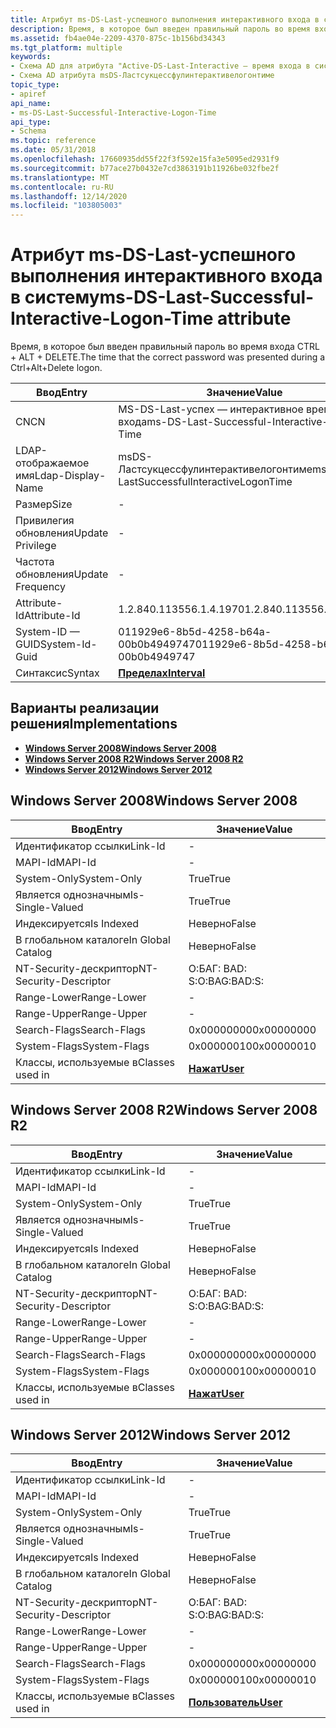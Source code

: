 ```yaml
---
title: Атрибут ms-DS-Last-успешного выполнения интерактивного входа в систему
description: Время, в которое был введен правильный пароль во время входа CTRL + ALT + DELETE.
ms.assetid: fb4ae04e-2209-4370-875c-1b156bd34343
ms.tgt_platform: multiple
keywords:
- Схема AD для атрибута "Active-DS-Last-Interactive — время входа в систему"
- Схема AD атрибута msDS-Ластсукцессфулинтерактивелогонтиме
topic_type:
- apiref
api_name:
- ms-DS-Last-Successful-Interactive-Logon-Time
api_type:
- Schema
ms.topic: reference
ms.date: 05/31/2018
ms.openlocfilehash: 17660935dd55f22f3f592e15fa3e5095ed2931f9
ms.sourcegitcommit: b77ace27b0432e7cd3863191b11926be032fbe2f
ms.translationtype: MT
ms.contentlocale: ru-RU
ms.lasthandoff: 12/14/2020
ms.locfileid: "103805003"
---
```

# <a name="ms-ds-last-successful-interactive-logon-time-attribute"></a><span data-ttu-id="510ed-105">Атрибут ms-DS-Last-успешного выполнения интерактивного входа в систему</span><span class="sxs-lookup"><span data-stu-id="510ed-105">ms-DS-Last-Successful-Interactive-Logon-Time attribute</span></span>

<span data-ttu-id="510ed-106">Время, в которое был введен правильный пароль во время входа CTRL + ALT + DELETE.</span><span class="sxs-lookup"><span data-stu-id="510ed-106">The time that the correct password was presented during a Ctrl+Alt+Delete logon.</span></span>



| <span data-ttu-id="510ed-107">Ввод</span><span class="sxs-lookup"><span data-stu-id="510ed-107">Entry</span></span> | <span data-ttu-id="510ed-108">Значение</span><span class="sxs-lookup"><span data-stu-id="510ed-108">Value</span></span> |
|-------------------|----------------------------------------------|
| <span data-ttu-id="510ed-109">CN</span><span class="sxs-lookup"><span data-stu-id="510ed-109">CN</span></span>                | <span data-ttu-id="510ed-110">MS-DS-Last-успех — интерактивное время входа</span><span class="sxs-lookup"><span data-stu-id="510ed-110">ms-DS-Last-Successful-Interactive-Logon-Time</span></span> |
| <span data-ttu-id="510ed-111">LDAP-отображаемое имя</span><span class="sxs-lookup"><span data-stu-id="510ed-111">Ldap-Display-Name</span></span> | <span data-ttu-id="510ed-112">msDS-Ластсукцессфулинтерактивелогонтиме</span><span class="sxs-lookup"><span data-stu-id="510ed-112">msDS-LastSuccessfulInteractiveLogonTime</span></span>      |
| <span data-ttu-id="510ed-113">Размер</span><span class="sxs-lookup"><span data-stu-id="510ed-113">Size</span></span>              | \-                                           |
| <span data-ttu-id="510ed-114">Привилегия обновления</span><span class="sxs-lookup"><span data-stu-id="510ed-114">Update Privilege</span></span>  | \-                                           |
| <span data-ttu-id="510ed-115">Частота обновления</span><span class="sxs-lookup"><span data-stu-id="510ed-115">Update Frequency</span></span>  | \-                                           |
| <span data-ttu-id="510ed-116">Attribute-Id</span><span class="sxs-lookup"><span data-stu-id="510ed-116">Attribute-Id</span></span>      | <span data-ttu-id="510ed-117">1.2.840.113556.1.4.1970</span><span class="sxs-lookup"><span data-stu-id="510ed-117">1.2.840.113556.1.4.1970</span></span>                      |
| <span data-ttu-id="510ed-118">System-ID — GUID</span><span class="sxs-lookup"><span data-stu-id="510ed-118">System-Id-Guid</span></span>    | <span data-ttu-id="510ed-119">011929e6-8b5d-4258-b64a-00b0b4949747</span><span class="sxs-lookup"><span data-stu-id="510ed-119">011929e6-8b5d-4258-b64a-00b0b4949747</span></span>         |
| <span data-ttu-id="510ed-120">Синтаксис</span><span class="sxs-lookup"><span data-stu-id="510ed-120">Syntax</span></span>            | [<span data-ttu-id="510ed-121">**Пределах**</span><span class="sxs-lookup"><span data-stu-id="510ed-121">**Interval**</span></span>](s-interval.md)               |



## <a name="implementations"></a><span data-ttu-id="510ed-122">Варианты реализации решения</span><span class="sxs-lookup"><span data-stu-id="510ed-122">Implementations</span></span>

-   [<span data-ttu-id="510ed-123">**Windows Server 2008**</span><span class="sxs-lookup"><span data-stu-id="510ed-123">**Windows Server 2008**</span></span>](#windows-server-2008)
-   [<span data-ttu-id="510ed-124">**Windows Server 2008 R2**</span><span class="sxs-lookup"><span data-stu-id="510ed-124">**Windows Server 2008 R2**</span></span>](#windows-server-2008-r2)
-   [<span data-ttu-id="510ed-125">**Windows Server 2012**</span><span class="sxs-lookup"><span data-stu-id="510ed-125">**Windows Server 2012**</span></span>](#windows-server-2012)

## <a name="windows-server-2008"></a><span data-ttu-id="510ed-126">Windows Server 2008</span><span class="sxs-lookup"><span data-stu-id="510ed-126">Windows Server 2008</span></span>



| <span data-ttu-id="510ed-127">Ввод</span><span class="sxs-lookup"><span data-stu-id="510ed-127">Entry</span></span> | <span data-ttu-id="510ed-128">Значение</span><span class="sxs-lookup"><span data-stu-id="510ed-128">Value</span></span> |
|------------------------|-----------------------------------|
| <span data-ttu-id="510ed-129">Идентификатор ссылки</span><span class="sxs-lookup"><span data-stu-id="510ed-129">Link-Id</span></span>                | \-                                |
| <span data-ttu-id="510ed-130">MAPI-Id</span><span class="sxs-lookup"><span data-stu-id="510ed-130">MAPI-Id</span></span>                | \-                                |
| <span data-ttu-id="510ed-131">System-Only</span><span class="sxs-lookup"><span data-stu-id="510ed-131">System-Only</span></span>            | <span data-ttu-id="510ed-132">True</span><span class="sxs-lookup"><span data-stu-id="510ed-132">True</span></span>                              |
| <span data-ttu-id="510ed-133">Является однозначным</span><span class="sxs-lookup"><span data-stu-id="510ed-133">Is-Single-Valued</span></span>       | <span data-ttu-id="510ed-134">True</span><span class="sxs-lookup"><span data-stu-id="510ed-134">True</span></span>                              |
| <span data-ttu-id="510ed-135">Индексируется</span><span class="sxs-lookup"><span data-stu-id="510ed-135">Is Indexed</span></span>             | <span data-ttu-id="510ed-136">Неверно</span><span class="sxs-lookup"><span data-stu-id="510ed-136">False</span></span>                             |
| <span data-ttu-id="510ed-137">В глобальном каталоге</span><span class="sxs-lookup"><span data-stu-id="510ed-137">In Global Catalog</span></span>      | <span data-ttu-id="510ed-138">Неверно</span><span class="sxs-lookup"><span data-stu-id="510ed-138">False</span></span>                             |
| <span data-ttu-id="510ed-139">NT-Security-дескриптор</span><span class="sxs-lookup"><span data-stu-id="510ed-139">NT-Security-Descriptor</span></span> | <span data-ttu-id="510ed-140">О:БАГ: BAD: S:</span><span class="sxs-lookup"><span data-stu-id="510ed-140">O:BAG:BAD:S:</span></span>                      |
| <span data-ttu-id="510ed-141">Range-Lower</span><span class="sxs-lookup"><span data-stu-id="510ed-141">Range-Lower</span></span>            | \-                                |
| <span data-ttu-id="510ed-142">Range-Upper</span><span class="sxs-lookup"><span data-stu-id="510ed-142">Range-Upper</span></span>            | \-                                |
| <span data-ttu-id="510ed-143">Search-Flags</span><span class="sxs-lookup"><span data-stu-id="510ed-143">Search-Flags</span></span>           | <span data-ttu-id="510ed-144">0x00000000</span><span class="sxs-lookup"><span data-stu-id="510ed-144">0x00000000</span></span>                        |
| <span data-ttu-id="510ed-145">System-Flags</span><span class="sxs-lookup"><span data-stu-id="510ed-145">System-Flags</span></span>           | <span data-ttu-id="510ed-146">0x00000010</span><span class="sxs-lookup"><span data-stu-id="510ed-146">0x00000010</span></span>                        |
| <span data-ttu-id="510ed-147">Классы, используемые в</span><span class="sxs-lookup"><span data-stu-id="510ed-147">Classes used in</span></span>        | [<span data-ttu-id="510ed-148">**Нажат**</span><span class="sxs-lookup"><span data-stu-id="510ed-148">**User**</span></span>](c-user.md)<br/> |



## <a name="windows-server-2008-r2"></a><span data-ttu-id="510ed-149">Windows Server 2008 R2</span><span class="sxs-lookup"><span data-stu-id="510ed-149">Windows Server 2008 R2</span></span>



| <span data-ttu-id="510ed-150">Ввод</span><span class="sxs-lookup"><span data-stu-id="510ed-150">Entry</span></span> | <span data-ttu-id="510ed-151">Значение</span><span class="sxs-lookup"><span data-stu-id="510ed-151">Value</span></span> |
|------------------------|-----------------------------------|
| <span data-ttu-id="510ed-152">Идентификатор ссылки</span><span class="sxs-lookup"><span data-stu-id="510ed-152">Link-Id</span></span>                | \-                                |
| <span data-ttu-id="510ed-153">MAPI-Id</span><span class="sxs-lookup"><span data-stu-id="510ed-153">MAPI-Id</span></span>                | \-                                |
| <span data-ttu-id="510ed-154">System-Only</span><span class="sxs-lookup"><span data-stu-id="510ed-154">System-Only</span></span>            | <span data-ttu-id="510ed-155">True</span><span class="sxs-lookup"><span data-stu-id="510ed-155">True</span></span>                              |
| <span data-ttu-id="510ed-156">Является однозначным</span><span class="sxs-lookup"><span data-stu-id="510ed-156">Is-Single-Valued</span></span>       | <span data-ttu-id="510ed-157">True</span><span class="sxs-lookup"><span data-stu-id="510ed-157">True</span></span>                              |
| <span data-ttu-id="510ed-158">Индексируется</span><span class="sxs-lookup"><span data-stu-id="510ed-158">Is Indexed</span></span>             | <span data-ttu-id="510ed-159">Неверно</span><span class="sxs-lookup"><span data-stu-id="510ed-159">False</span></span>                             |
| <span data-ttu-id="510ed-160">В глобальном каталоге</span><span class="sxs-lookup"><span data-stu-id="510ed-160">In Global Catalog</span></span>      | <span data-ttu-id="510ed-161">Неверно</span><span class="sxs-lookup"><span data-stu-id="510ed-161">False</span></span>                             |
| <span data-ttu-id="510ed-162">NT-Security-дескриптор</span><span class="sxs-lookup"><span data-stu-id="510ed-162">NT-Security-Descriptor</span></span> | <span data-ttu-id="510ed-163">О:БАГ: BAD: S:</span><span class="sxs-lookup"><span data-stu-id="510ed-163">O:BAG:BAD:S:</span></span>                      |
| <span data-ttu-id="510ed-164">Range-Lower</span><span class="sxs-lookup"><span data-stu-id="510ed-164">Range-Lower</span></span>            | \-                                |
| <span data-ttu-id="510ed-165">Range-Upper</span><span class="sxs-lookup"><span data-stu-id="510ed-165">Range-Upper</span></span>            | \-                                |
| <span data-ttu-id="510ed-166">Search-Flags</span><span class="sxs-lookup"><span data-stu-id="510ed-166">Search-Flags</span></span>           | <span data-ttu-id="510ed-167">0x00000000</span><span class="sxs-lookup"><span data-stu-id="510ed-167">0x00000000</span></span>                        |
| <span data-ttu-id="510ed-168">System-Flags</span><span class="sxs-lookup"><span data-stu-id="510ed-168">System-Flags</span></span>           | <span data-ttu-id="510ed-169">0x00000010</span><span class="sxs-lookup"><span data-stu-id="510ed-169">0x00000010</span></span>                        |
| <span data-ttu-id="510ed-170">Классы, используемые в</span><span class="sxs-lookup"><span data-stu-id="510ed-170">Classes used in</span></span>        | [<span data-ttu-id="510ed-171">**Нажат**</span><span class="sxs-lookup"><span data-stu-id="510ed-171">**User**</span></span>](c-user.md)<br/> |



## <a name="windows-server-2012"></a><span data-ttu-id="510ed-172">Windows Server 2012</span><span class="sxs-lookup"><span data-stu-id="510ed-172">Windows Server 2012</span></span>



| <span data-ttu-id="510ed-173">Ввод</span><span class="sxs-lookup"><span data-stu-id="510ed-173">Entry</span></span> | <span data-ttu-id="510ed-174">Значение</span><span class="sxs-lookup"><span data-stu-id="510ed-174">Value</span></span> |
|------------------------|-----------------------------------|
| <span data-ttu-id="510ed-175">Идентификатор ссылки</span><span class="sxs-lookup"><span data-stu-id="510ed-175">Link-Id</span></span>                | \-                                |
| <span data-ttu-id="510ed-176">MAPI-Id</span><span class="sxs-lookup"><span data-stu-id="510ed-176">MAPI-Id</span></span>                | \-                                |
| <span data-ttu-id="510ed-177">System-Only</span><span class="sxs-lookup"><span data-stu-id="510ed-177">System-Only</span></span>            | <span data-ttu-id="510ed-178">True</span><span class="sxs-lookup"><span data-stu-id="510ed-178">True</span></span>                              |
| <span data-ttu-id="510ed-179">Является однозначным</span><span class="sxs-lookup"><span data-stu-id="510ed-179">Is-Single-Valued</span></span>       | <span data-ttu-id="510ed-180">True</span><span class="sxs-lookup"><span data-stu-id="510ed-180">True</span></span>                              |
| <span data-ttu-id="510ed-181">Индексируется</span><span class="sxs-lookup"><span data-stu-id="510ed-181">Is Indexed</span></span>             | <span data-ttu-id="510ed-182">Неверно</span><span class="sxs-lookup"><span data-stu-id="510ed-182">False</span></span>                             |
| <span data-ttu-id="510ed-183">В глобальном каталоге</span><span class="sxs-lookup"><span data-stu-id="510ed-183">In Global Catalog</span></span>      | <span data-ttu-id="510ed-184">Неверно</span><span class="sxs-lookup"><span data-stu-id="510ed-184">False</span></span>                             |
| <span data-ttu-id="510ed-185">NT-Security-дескриптор</span><span class="sxs-lookup"><span data-stu-id="510ed-185">NT-Security-Descriptor</span></span> | <span data-ttu-id="510ed-186">О:БАГ: BAD: S:</span><span class="sxs-lookup"><span data-stu-id="510ed-186">O:BAG:BAD:S:</span></span>                      |
| <span data-ttu-id="510ed-187">Range-Lower</span><span class="sxs-lookup"><span data-stu-id="510ed-187">Range-Lower</span></span>            | \-                                |
| <span data-ttu-id="510ed-188">Range-Upper</span><span class="sxs-lookup"><span data-stu-id="510ed-188">Range-Upper</span></span>            | \-                                |
| <span data-ttu-id="510ed-189">Search-Flags</span><span class="sxs-lookup"><span data-stu-id="510ed-189">Search-Flags</span></span>           | <span data-ttu-id="510ed-190">0x00000000</span><span class="sxs-lookup"><span data-stu-id="510ed-190">0x00000000</span></span>                        |
| <span data-ttu-id="510ed-191">System-Flags</span><span class="sxs-lookup"><span data-stu-id="510ed-191">System-Flags</span></span>           | <span data-ttu-id="510ed-192">0x00000010</span><span class="sxs-lookup"><span data-stu-id="510ed-192">0x00000010</span></span>                        |
| <span data-ttu-id="510ed-193">Классы, используемые в</span><span class="sxs-lookup"><span data-stu-id="510ed-193">Classes used in</span></span>        | [<span data-ttu-id="510ed-194">**Пользователь**</span><span class="sxs-lookup"><span data-stu-id="510ed-194">**User**</span></span>](c-user.md)<br/> |



 

 





